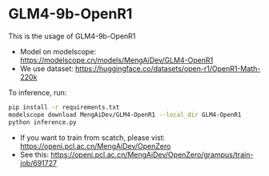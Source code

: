 # GLM4-9b-OpenR1
This is the usage of GLM4-9b-OpenR1

- Model on modelscope: https://modelscope.cn/models/MengAiDev/GLM4-OpenR1
- We use dataset: https://huggingface.co/datasets/open-r1/OpenR1-Math-220k

To inference, run: 
```bash
pip install -r requirements.txt
modelscope download MengAiDev/GLM4-OpenR1 --local_dir GLM4-OpenR1
python inference.py
```

- If you want to train from scatch, please vist: https://openi.pcl.ac.cn/MengAiDev/OpenZero
- See this: https://openi.pcl.ac.cn/MengAiDev/OpenZero/grampus/train-job/691727
